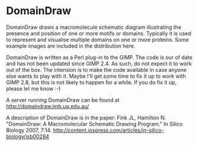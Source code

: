# DomainDraw
 DomainDraw draws a macromolecule schematic diagram illustrating the presence and position of one or more motifs or domains. Typically it
 is used to represent and visualise multiple domains on one or more proteins. Some example images are included in the distribution here.
 
DomainDraw is written as a Perl plug-in to the GIMP. The code is our of date and has not been updated since GIMP 2.4. As such, do not expect it to work out of the box. The intension is to make the code available in case anyone else wants to play with it. Maybe I'll get some time to fix it up to work with GIMP 2.8, but this is not likely to happen for a while. If you do fix it up, please let me know :-)

A server running DomainDraw can be found at http://domaindraw.imb.uq.edu.au/

A description of DomainDraw is in the paper:
Fink JL, Hamilton N. "DomainDraw: A Macromolecular Schematic Drawing Program." In Silico Biology 2007, 7:14. http://content.iospress.com/articles/in-silico-biology/isb00284


